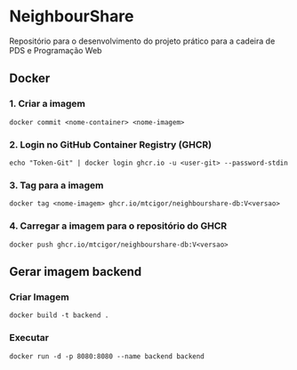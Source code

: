 # NeighbourShare
Repositório para o desenvolvimento do projeto prático para a cadeira de PDS e Programação Web


## Docker

### 1. Criar a imagem
	docker commit <nome-container> <nome-imagem>
	
### 2. Login no GitHub Container Registry (GHCR)
	echo "Token-Git" | docker login ghcr.io -u <user-git> --password-stdin
	
### 3. Tag para a imagem
	docker tag <nome-imagem> ghcr.io/mtcigor/neighbourshare-db:V<versao>

### 4. Carregar a imagem para o repositório do GHCR
	docker push ghcr.io/mtcigor/neighbourshare-db:V<versao>

## Gerar imagem backend
	
### Criar Imagem
	docker build -t backend .

### Executar 
	docker run -d -p 8080:8080 --name backend backend
